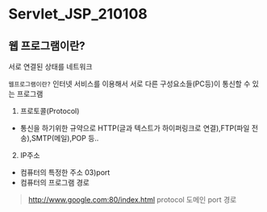 # Servlet_JSP_210108

## 웹 프로그램이란?
서로 연결된 상태를 네트워크

`웹프로그램이란?` 인터넷 서비스를 이용해서 서로 다른 구성요소들(PC등)이 통신할 수 있는 프로그램

01) 프로토콜(Protocol)
- 통신을 하기위한 규약으로 HTTP(글과 텍스트가 하이퍼링크로 연결),FTP(파일 전송),SMTP(메일),POP 등..
02) IP주소
- 컴퓨터의 특정한 주소
03)port
- 컴퓨터의 프로그램 경로
> http://www.google.com:80/index.html
protocol   도메인       port  경로

